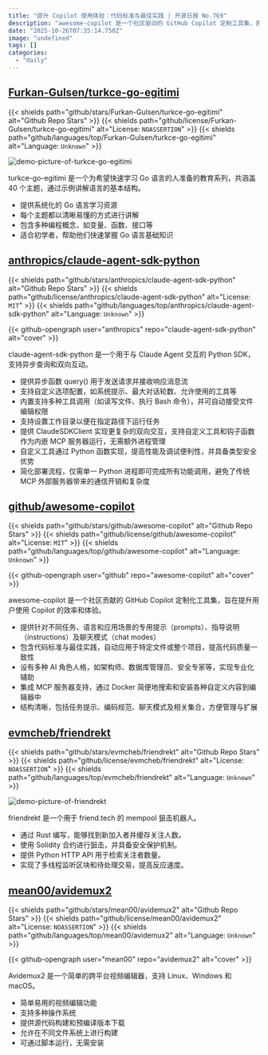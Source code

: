 ```yaml
---
title: "提升 Copilot 使用体验：代码标准与最佳实践 | 开源日报 No.769"
description: "awesome-copilot 是一个社区驱动的 GitHub Copilot 定制工具集，旨在提升用户的使用效率和体验。它提供专用提示和指导，包含代码标准和最佳实践，设有多种 AI 角色，支持通过 Docker 轻松集成自定义内容，结构清晰，便于管理和扩展。"
date: "2025-10-26T07:35:14.750Z"
image: "undefined"
tags: []
categories:
  - "daily"
---
```


## [Furkan-Gulsen/turkce-go-egitimi](https://github.com/Furkan-Gulsen/turkce-go-egitimi)

{{< shields path="github/stars/Furkan-Gulsen/turkce-go-egitimi" alt="Github Repo Stars" >}} {{< shields path="github/license/Furkan-Gulsen/turkce-go-egitimi" alt="License: `NOASSERTION`" >}} {{< shields path="github/languages/top/Furkan-Gulsen/turkce-go-egitimi" alt="Language: `Unknown`" >}}

![demo-picture-of-turkce-go-egitimi](https://static.osguider.com/subject/github/Furkan-Gulsen/turkce-go-egitimi/185d7d18527ca2ce759259a67790a28f.png)

turkce-go-egitimi 是一个为希望快速学习 Go 语言的人准备的教育系列，共涵盖 40 个主题，通过示例讲解语言的基本结构。

- 提供系统化的 Go 语言学习资源
- 每个主题都以清晰易懂的方式进行讲解
- 包含多种编程概念，如变量、函数、接口等
- 适合初学者，帮助他们快速掌握 Go 语言基础知识
  
## [anthropics/claude-agent-sdk-python](https://github.com/anthropics/claude-agent-sdk-python)

{{< shields path="github/stars/anthropics/claude-agent-sdk-python" alt="Github Repo Stars" >}} {{< shields path="github/license/anthropics/claude-agent-sdk-python" alt="License: `MIT`" >}} {{< shields path="github/languages/top/anthropics/claude-agent-sdk-python" alt="Language: `Unknown`" >}}

{{< github-opengraph user="anthropics" repo="claude-agent-sdk-python" alt="cover" >}}

claude-agent-sdk-python 是一个用于与 Claude Agent 交互的 Python SDK，支持异步查询和双向互动。

- 提供异步函数 query() 用于发送请求并接收响应消息流
- 支持自定义选项配置，如系统提示、最大对话轮数、允许使用的工具等
- 内置支持多种工具调用（如读写文件、执行 Bash 命令），并可自动接受文件编辑权限
- 支持设置工作目录以便在指定路径下运行任务
- 提供 ClaudeSDKClient 实现更复杂的双向交互，支持自定义工具和钩子函数作为内嵌 MCP 服务器运行，无需额外进程管理
- 自定义工具通过 Python 函数实现，提高性能及调试便利性，并具备类型安全优势
- 简化部署流程，仅需单一 Python 进程即可完成所有功能调用，避免了传统 MCP 外部服务器带来的通信开销和复杂度
  
## [github/awesome-copilot](https://github.com/github/awesome-copilot)

{{< shields path="github/stars/github/awesome-copilot" alt="Github Repo Stars" >}} {{< shields path="github/license/github/awesome-copilot" alt="License: `MIT`" >}} {{< shields path="github/languages/top/github/awesome-copilot" alt="Language: `Unknown`" >}}

{{< github-opengraph user="github" repo="awesome-copilot" alt="cover" >}}

awesome-copilot 是一个社区贡献的 GitHub Copilot 定制化工具集，旨在提升用户使用 Copilot 的效率和体验。

- 提供针对不同任务、语言和应用场景的专用提示（prompts）、指导说明（instructions）及聊天模式（chat modes）
- 包含代码标准与最佳实践，自动应用于特定文件或整个项目，提高代码质量一致性
- 设有多种 AI 角色人格，如架构师、数据库管理员、安全专家等，实现专业化辅助
- 集成 MCP 服务器支持，通过 Docker 简便地搜索和安装各种自定义内容到编辑器中
- 结构清晰，包括任务提示、编码规范、聊天模式及相关集合，方便管理与扩展
  
## [evmcheb/friendrekt](https://github.com/evmcheb/friendrekt)

{{< shields path="github/stars/evmcheb/friendrekt" alt="Github Repo Stars" >}} {{< shields path="github/license/evmcheb/friendrekt" alt="License: `NOASSERTION`" >}} {{< shields path="github/languages/top/evmcheb/friendrekt" alt="Language: `Unknown`" >}}

![demo-picture-of-friendrekt](https://static.osguider.com/subject/github/evmcheb/friendrekt/360eb01a62cd7c6bba5e2555a6b7087b.png)

friendrekt 是一个用于 friend.tech 的 mempool 狙击机器人。

- 通过 Rust 编写，能够找到新加入者并缓存关注人数。
- 使用 Solidity 合约进行狙击，并具备安全保护机制。
- 提供 Python HTTP API 用于检索关注者数量。
- 实现了多线程监听区块和待处理交易，提高反应速度。
  
## [mean00/avidemux2](https://github.com/mean00/avidemux2)

{{< shields path="github/stars/mean00/avidemux2" alt="Github Repo Stars" >}} {{< shields path="github/license/mean00/avidemux2" alt="License: `NOASSERTION`" >}} {{< shields path="github/languages/top/mean00/avidemux2" alt="Language: `Unknown`" >}}

{{< github-opengraph user="mean00" repo="avidemux2" alt="cover" >}}

Avidemux2 是一个简单的跨平台视频编辑器，支持 Linux、Windows 和 macOS。

- 简单易用的视频编辑功能
- 支持多种操作系统
- 提供源代码构建和预编译版本下载
- 允许在不同文件系统上进行构建
- 可通过脚本运行，无需安装
  
